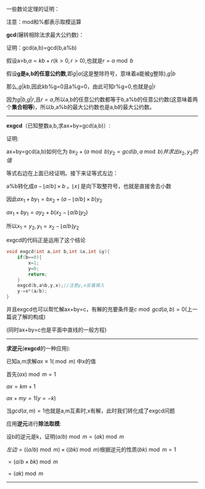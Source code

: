 一些数论定理的证明：

注意：mod和%都表示取模运算

**gcd**(辗转相除法求最大公约数)：

证明：gcd(a,b)=gcd(b,a%b)

假设a>b,$a=kb+r(k>0,r>0)$​,也就是$r=a\bmod b$​

假设**g是a,b的任意公约数**,即$g|a$(这是整除符号，意味着a能被g整除),$g|b$​

那么,$g|kb$,因此kb%g=0且a%g=0，由此可知r%g=0,也就是g|r

因为$g|b$,$g|r$,且$r=a%b$,所以a,b的任意公约数都等于b,a%b的任意公约数(这意味着两个**集合相等**)，所以b,a%b的最大公约数也是a,b的最大公约数。

------

**exgcd**（已知整数a,b,求ax+by=gcd(a,b)）:

证明:

ax+by=gcd(a,b)如何化为 $bx_2+(a \bmod b)y_2=gcd(b,a \bmod b)并求出x_2,y_2的值$​​​

等式右边在上面已经证明。接下来证等式左边：

a%b转化成$a-\lfloor a/b \rfloor \times b$ 。$\lfloor x\rfloor$ 是向下取整符号，也就是直接舍去小数

因此$ax_1+by_1=bx_2+(a-\lfloor a/b\rfloor \times b)y_2$​

$ax_1+by_1=ay_2+b(x_2-\lfloor a/b\rfloor y_2)$

所以$x_1=y_2,y_1=x_2-\lfloor a/b\rfloor y_2$​

exgcd的代码正是运用了这个结论

```c++
void exgcd(int a,int b,int &x,int &y){
    if(b==0){
        x=1;
        y=0;
        return;
    }
    exgcd(b,a%b,y,x);//注意y,x反着填入
    y-=x*(a/b);
}
```

并且exgcd也可以帮忙解ax+by=c，有解的充要条件是$c\bmod gcd(a,b)=0$​(上一篇说了解的构成)

(同时ax+by=c也是平面中直线的一般方程)

------

**求逆元**(**exgcd**的一种应用):

已知a,m求解$ax\equiv 1(\bmod m)$ 中x的值

首先$(ax)\bmod m=1$

$ax=km+1$

$ax+my=1(y=-k)$

当$gcd(a,m)=1$也就是a,m互素时,x有解，此时我们转化成了exgcd问题

应用**逆元**进行**除法取模**:

设b的逆元是k，证明$(a/b)\bmod m=(ak)\bmod m$

$左边=((a/b)\bmod m)\times((bk)\bmod m)$根据逆元的性质$(bk)\bmod m=1$

$=(a/b\times bk)\bmod m$

$=(ak)\bmod m$

------

